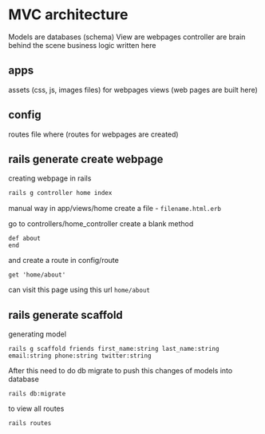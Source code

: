 # MVC architecture

Models are databases (schema)
View are webpages
controller are brain behind the scene business logic written here

## apps
assets (css, js, images files) for webpages
views (web pages are built here)

## config

routes file where (routes for webpages are created)

## rails generate create webpage 

creating webpage in rails

```cmd
rails g controller home index
```

manual way
in app/views/home create a file - `filename.html.erb`

go to controllers/home_controller
create a blank method
```
def about
end
```
and create a route in config/route
```
get 'home/about'
```
can visit this page using this url
```home/about```


## rails generate scaffold
generating model
```
rails g scaffold friends first_name:string last_name:string email:string phone:string twitter:string
```
After this need to do db migrate to push this changes of models into database
```
rails db:migrate
```

to view all routes
```
rails routes
```
